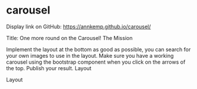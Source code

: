 # carousel
Display link on GitHub: https://annkemp.github.io/carousel/

Title: One more round on the Carousel!
The Mission

Implement the layout at the bottom as good as possible, you can search for your own images to use in the layout. Make sure you have a working carousel using the bootstrap component when you click on the arrows of the top. Publish your result.
Layout

Layout
